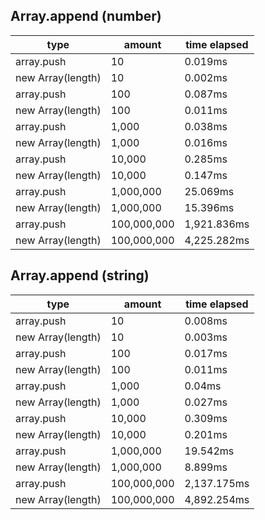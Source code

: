 ## Array.append (number)

|type|amount|time elapsed|
|-|-|-|
array.push|10|0.019ms
new Array(length)|10|0.002ms
array.push|100|0.087ms
new Array(length)|100|0.011ms
array.push|1,000|0.038ms
new Array(length)|1,000|0.016ms
array.push|10,000|0.285ms
new Array(length)|10,000|0.147ms
array.push|1,000,000|25.069ms
new Array(length)|1,000,000|15.396ms
array.push|100,000,000|1,921.836ms
new Array(length)|100,000,000|4,225.282ms
## Array.append (string)

|type|amount|time elapsed|
|-|-|-|
array.push|10|0.008ms
new Array(length)|10|0.003ms
array.push|100|0.017ms
new Array(length)|100|0.011ms
array.push|1,000|0.04ms
new Array(length)|1,000|0.027ms
array.push|10,000|0.309ms
new Array(length)|10,000|0.201ms
array.push|1,000,000|19.542ms
new Array(length)|1,000,000|8.899ms
array.push|100,000,000|2,137.175ms
new Array(length)|100,000,000|4,892.254ms
